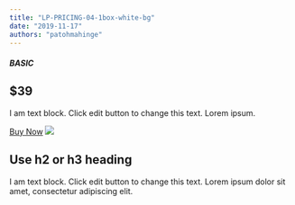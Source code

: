 ```yaml
---
title: "LP-PRICING-04-1box-white-bg"
date: "2019-11-17"
authors: "patohmahinge"
---
```


##### BASIC

## $39

I am text block. Click edit button to change this text. Lorem ipsum.

[Buy Now](#) ![](images/placeholder-300x300-150x150.jpg)

## Use h2 or h3 heading

I am text block. Click edit button to change this text. Lorem ipsum dolor sit amet, consectetur adipiscing elit.
